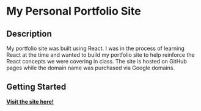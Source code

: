 # My Personal Portfolio Site

## Description

My portfolio site was built using React.  I was in the process of learning React at the time and wanted to build my portfolio site to help reinforce the React concepts we were covering in class.  The site is hosted on GitHub pages while the domain name was purchased via Google domains. 

## Getting Started

<a href="https://adamburgess.dev"><strong>Visit the site here!</strong></a>
